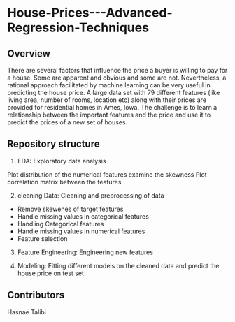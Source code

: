 # House-Prices---Advanced-Regression-Techniques


## Overview
There are several factors that influence the price a buyer is willing to pay for a house. Some are apparent and obvious and some are not. Nevertheless, a rational approach facilitated by machine learning can be very useful in predicting the house price. A large data set with 79 different features (like living area, number of rooms, location etc) along with their prices are provided for residential homes in Ames, Iowa. The challenge is to learn a relationship between the important features and the price and use it to predict the prices of a new set of houses.

## Repository structure
1. EDA: Exploratory data analysis

Plot distribution of the numerical features examine the skewness Plot correlation matrix between the features

2. cleaning Data: Cleaning and preprocessing of data

- Remove skewenes of target features 
- Handle missing values in categorical features 
- Handling Categorical features
- Handle missing values in numerical features 
- Feature selection

3. Feature Engineering: Engineering new features

4. Modeling: Fitting different models on the cleaned data and predict the house price on test set

## Contributors
Hasnae Talibi



